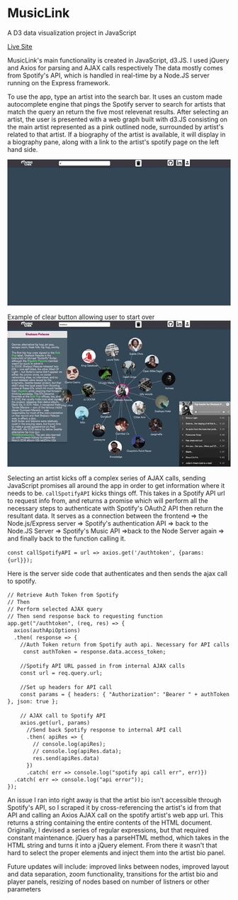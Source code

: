 # MusicLink
A D3 data visualization project in JavaScript

[Live Site](musiclink.trendr.com)

MusicLink's main functionality is created in JavaScript, d3.JS. I used jQuery and Axios for parsing and AJAX calls respectively
The data mostly comes from Spotify's API, which is handled in real-time by a Node.JS server running on the Express framework. 

To use the app, type an artist into the search bar. It uses an custom made autocomplete engine that pings the Spotify server to search for artists that match the query an return the five most relevenat results.
After selecting an artist, the user is presented with a web graph built with d3.JS consisting on the main artist represented as a pink outlined node, surrounded by artist's related to that artist.
If a biography of the artist is available, it will display in a biography pane, along with a link to the artist's spotify page on the left hand side.

![main functionality](https://raw.githubusercontent.com/ThinkSalat/MusicLink/master/readme%20docs/functionality.gif)

Example of clear button allowing user to start over
![clear button](https://raw.githubusercontent.com/ThinkSalat/MusicLink/master/readme%20docs/clear%20button.gif)

Selecting an artist kicks off a complex series of AJAX calls, sending JavaScript promises all around the app in order to get information where it needs to be.
`callSpotifyAPI` kicks things off. This takes in a Spotify API url to request info from, and returns a promise which will perform all the necessary steps to authenticate with Spotify's OAuth2 API then return the resultant data.
It serves as a connection between the frontend => the Node.js/Express server => Spotify's authentication API => back to the Node.JS Server => Spotify's Music API =>back to the Node Server again => and finally back to the function calling it.

`const callSpotifyAPI = url => axios.get('/authtoken', {params: {url}});`

Here is the server side code that authenticates and then sends the ajax call to spotify.

    // Retrieve Auth Token from Spotify
    // Then
    // Perform selected AJAX query
    // Then send response back to requesting function
    app.get("/authtoken", (req, res) => {
      axios(authApiOptions)
      .then( response => {
        //Auth Token return from Spotify auth api. Necessary for API calls
         const authToken = response.data.access_token;
    
        //Spotify API URL passed in from internal AJAX calls
        const url = req.query.url;

        //Set up headers for API call
        const params = { headers: { "Authorization": "Bearer " + authToken }, json: true };
    
        // AJAX call to Spotify API
        axios.get(url, params)
          //Send back Spotify response to internal API call
          .then( apiRes => {
            // console.log(apiRes);
            // console.log(apiRes.data);
            res.send(apiRes.data)
          })
          .catch( err => console.log("spotify api call err", err)})
      .catch( err => console.log("api error"));
    });

An issue I ran into right away is that the artist bio isn't accessible through Spotify's API, so I scraped it by cross-referencing the artist's id from that API and calling an Axios AJAX call on the spotify artist's web app url. This returns a string containing the entire contents of the HTML document.
Originally, I devised a series of regular expressions, but that required constant maintenance. jQuery has a parseHTML method, which takes in the HTML string and turns it into a jQuery element.
From there it wasn't that hard to select the proper elements and inject them into the artist bio panel.


Future updates will include: improved links between nodes, improved layout and data separation, zoom functionality, transitions for the artist bio and player panels, resizing of nodes based on number of listners or other parameters